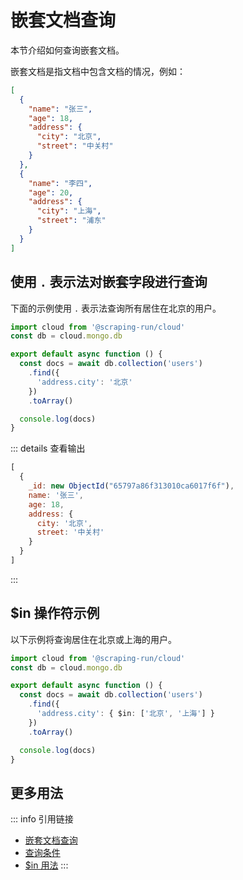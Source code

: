 

# 嵌套文档查询

本节介绍如何查询嵌套文档。

嵌套文档是指文档中包含文档的情况，例如：

```json
[
  {
    "name": "张三",
    "age": 18,
    "address": {
      "city": "北京",
      "street": "中关村"
    }
  },
  {
    "name": "李四",
    "age": 20,
    "address": {
      "city": "上海",
      "street": "浦东"
    }
  }
]
```


## 使用 `.` 表示法对嵌套字段进行查询

下面的示例使用 `.` 表示法查询所有居住在北京的用户。

```typescript
import cloud from '@scraping-run/cloud'
const db = cloud.mongo.db

export default async function () {
  const docs = await db.collection('users')
    .find({  
      'address.city': '北京'
    })
    .toArray()

  console.log(docs)
}
```

::: details 查看输出
```js
[
  {
    _id: new ObjectId("65797a86f313010ca6017f6f"),
    name: '张三',
    age: 18,
    address: {
      city: '北京',
      street: '中关村'
    }
  }
]
```
:::

## $in 操作符示例

以下示例将查询居住在北京或上海的用户。

```typescript
import cloud from '@scraping-run/cloud'
const db = cloud.mongo.db

export default async function () {
  const docs = await db.collection('users')
    .find({ 
      'address.city': { $in: ['北京', '上海'] }
    })
    .toArray()

  console.log(docs)
}
```

## 更多用法

::: info 引用链接
- [嵌套文档查询](https://www.mongodb.com/docs/manual/tutorial/query-embedded-documents/)
- [查询条件](https://www.mongodb.com/docs/drivers/node/v5.0/fundamentals/crud/query-document/)
- [$in 用法](https://www.mongodb.com/docs/manual/reference/operator/query/in/#mongodb-query-op.-in)
:::